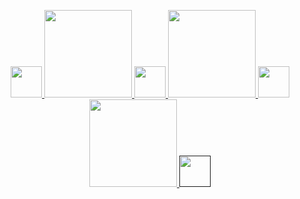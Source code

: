 <p align="center">
  
  <a href = 'https://discordapp.com/users/589900887212949522'>
  <img width="50" src="https://simpleicons.org/icons/discord.svg">
  <img width="140" src="https://upload.wikimedia.org/wikipedia/commons/8/89/HD_transparent_picture.png">
    
  <a href = 'https://github.com/ala2q6'>
  <img width="50" src="https://simpleicons.org/icons/github.svg">
  <img width="140" src="https://upload.wikimedia.org/wikipedia/commons/8/89/HD_transparent_picture.png">
    
  <a href = 'mailto:adrienhighlander@gmail.com'>
  <img width="50" src="https://simpleicons.org/icons/protonmail.svg">
  <img width="140" src="https://upload.wikimedia.org/wikipedia/commons/8/89/HD_transparent_picture.png">
  
  <a href = ''>
  <img width="50" src="https://simpleicons.org/icons/blogger.svg">
    
</p>
